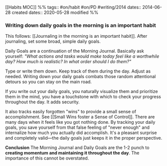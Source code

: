 [[Habits MOC]]
%% 
tags:: #on/habit #on/PD #writing/2014 
dates:: 2014-06-28 created
dates:: 2020-05-28 modified %%
### Writing down daily goals in the morning is an important habit
This follows: [[Journaling in the morning is an important habit]]. After journaling, set some broad, simple daily goals.

Daily Goals are a continuation of the Morning Journal. Basically ask yourself: *"What actions and tasks would make today feel like a worthwhile day? How much is realistic? In what order should I do them?"*

Type or write them down. Keep track of them during the day. Adjust as needed. Writing down your daily goals combats those random attentional detours so you can stay on the main road. 

If you write out your daily goals, you naturally visualize them and prioritize them in the mind, you have a touchstone with which to check your progress throughout the day. It adds security.

It also tracks easily forgotten "wins" to provide a small sense of accomplishment. See [[Small Wins foster a Sense of Control]]. There are many days when it feels like you got nothing done. By tracking your daily goals, you save yourself from that false feeling of "never enough" and internalize how much you actually did accomplish. It's a pleasant surprise and completely valid—the daily goals just keeps it in the proper perspective.

**Conclusion**
The Morning Journal and Daily Goals are the 1-2 punch to **creating momentum and maintaining it throughout the day**. The importance of this cannot be overstated.